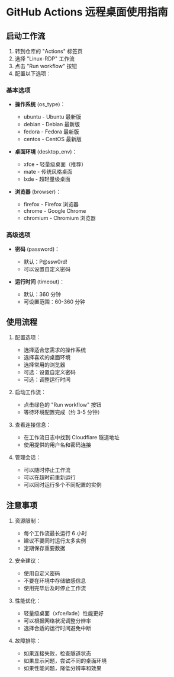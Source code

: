 # GitHub Actions 远程桌面使用指南

## 启动工作流

1. 转到仓库的 "Actions" 标签页
2. 选择 "Linux-RDP" 工作流
3. 点击 "Run workflow" 按钮
4. 配置以下选项：

### 基本选项
- **操作系统** (os_type)：
  * ubuntu - Ubuntu 最新版
  * debian - Debian 最新版
  * fedora - Fedora 最新版
  * centos - CentOS 最新版

- **桌面环境** (desktop_env)：
  * xfce - 轻量级桌面（推荐）
  * mate - 传统风格桌面
  * lxde - 超轻量级桌面

- **浏览器** (browser)：
  * firefox - Firefox 浏览器
  * chrome - Google Chrome
  * chromium - Chromium 浏览器

### 高级选项
- **密码** (password)：
  * 默认：P@ssw0rd!
  * 可以设置自定义密码

- **运行时间** (timeout)：
  * 默认：360 分钟
  * 可设置范围：60-360 分钟

## 使用流程

1. 配置选项：
   - 选择适合您需求的操作系统
   - 选择喜欢的桌面环境
   - 选择常用的浏览器
   - 可选：设置自定义密码
   - 可选：调整运行时间

2. 启动工作流：
   - 点击绿色的 "Run workflow" 按钮
   - 等待环境配置完成（约 3-5 分钟）

3. 查看连接信息：
   - 在工作流日志中找到 Cloudflare 隧道地址
   - 使用提供的用户名和密码连接

4. 管理会话：
   - 可以随时停止工作流
   - 可以在超时前重新运行
   - 可以同时运行多个不同配置的实例

## 注意事项

1. 资源限制：
   - 每个工作流最长运行 6 小时
   - 建议不要同时运行太多实例
   - 定期保存重要数据

2. 安全建议：
   - 使用自定义密码
   - 不要在环境中存储敏感信息
   - 使用完毕后及时停止工作流

3. 性能优化：
   - 轻量级桌面（xfce/lxde）性能更好
   - 可以根据网络状况调整分辨率
   - 选择合适的运行时间避免中断

4. 故障排除：
   - 如果连接失败，检查隧道状态
   - 如果显示问题，尝试不同的桌面环境
   - 如果性能问题，降低分辨率和效果 